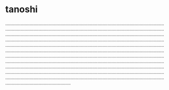 # tanoshi

.......................................................................................................................................................................................................................................................................................................................................................................................................................................................................................................................................................................................................................................................................................................................................................................................................................................................................................................................................................................................................................................................................................................................................................................................................................................................................................................................................................................................................................................................................